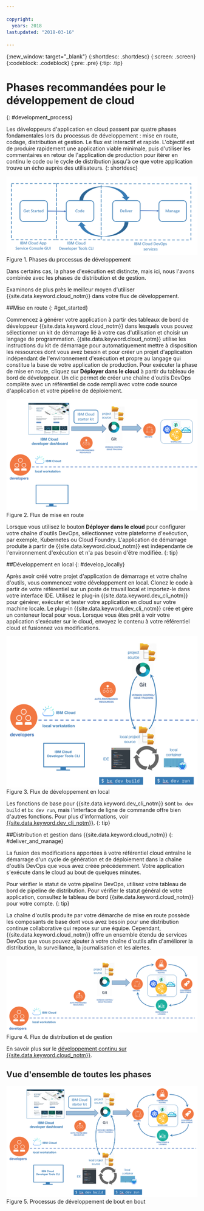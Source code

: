 ```yaml
---

copyright:
  years: 2018
lastupdated: "2018-03-16"

---
```

{:new_window: target="_blank"}
{:shortdesc: .shortdesc}
{:screen: .screen}
{:codeblock: .codeblock}
{:pre: .pre}
{:tip: .tip}

# Phases recommandées pour le développement de cloud
{: #development_process}

Les développeurs d'application en cloud passent par quatre phases fondamentales lors du processus de développement : mise en route, codage, distribution et gestion. Le flux est interactif et rapide. L'objectif est de produire rapidement une application viable minimale, puis d'utiliser les commentaires en retour de l'application de production pour itérer en continu le code ou le cycle de distribution jusqu'à ce que votre application trouve un écho auprès des utilisateurs.
{: shortdesc}

![Flux de développement](images/dev_flow_overview.png "Flux de développement") Figure 1. Phases du processus de développement

Dans certains cas, la phase d'exécution est distincte, mais ici, nous l'avons combinée avec les phases de distribution et de gestion. 

Examinons de plus près le meilleur moyen d'utiliser {{site.data.keyword.cloud_notm}} dans votre flux de développement. 

##Mise en route
{: #get_started}

Commencez à générer votre application à partir des tableaux de bord de développeur {{site.data.keyword.cloud_notm}} dans lesquels vous pouvez sélectionner un kit de démarrage lié à votre cas d'utilisation et choisir un langage de programmation. {{site.data.keyword.cloud_notm}} utilise les instructions du kit de démarrage pour automatiquement mettre à disposition les ressources dont vous avez besoin et pour créer un projet d'application indépendant de l'environnement d'exécution et propre au langage qui constitue la base de votre application de production. Pour exécuter la phase de mise en route, cliquez sur **Déployer dans le cloud** à partir du tableau de bord de développeur. Un clic permet de créer une chaîne d'outils DevOps complète avec un référentiel de code rempli avec votre code source d'application et votre pipeline de déploiement. 

![Mise en route](images/dev_get_started.png "Mise en route") Figure 2. Flux de mise en route

Lorsque vous utilisez le bouton **Déployer dans le cloud** pour configurer votre chaîne d'outils DevOps, sélectionnez votre plateforme d'exécution, par exemple, Kubernetes ou Cloud Foundry. L'application de démarrage produite à partir de {{site.data.keyword.cloud_notm}} est indépendante de l'environnement d'exécution et n'a pas besoin d'être modifiée.
{: tip}

##Développement en local
{: #develop_locally}

Après avoir créé votre projet d'application de démarrage et votre chaîne d'outils, vous commencez votre développement en local. Clonez le code à partir de votre référentiel sur un poste de travail local et importez-le dans votre interface IDE. Utilisez le plug-in {{site.data.keyword.dev_cli_notm}} pour générer, exécuter et tester votre application en cloud sur votre machine locale. Le plug-in {{site.data.keyword.dev_cli_notm}} crée et gère un conteneur local pour vous. Lorsque vous êtes prêt à voir votre application s'exécuter sur le cloud, envoyez le contenu à votre référentiel cloud et fusionnez vos modifications. 

![Développement en local](images/dev_code_locally.png "Développement en local") Figure 3. Flux de développement en local

Les fonctions de base pour {{site.data.keyword.dev_cli_notm}} sont `bx dev build` et `bx dev run`, mais l'interface de ligne de commande offre bien d'autres fonctions. Pour plus d'informations, voir [{{site.data.keyword.dev_cli_notm}}](../cli/idt/index.html).
{: tip}

##Distribution et gestion dans {{site.data.keyword.cloud_notm}}
{: #deliver_and_manage}

La fusion des modifications apportées à votre référentiel cloud entraîne le démarrage d'un cycle de génération et de déploiement dans la chaîne d'outils DevOps que vous avez créée précédemment. Votre application s'exécute dans le cloud au bout de quelques minutes.

Pour vérifier le statut de votre pipeline DevOps, utilisez votre tableau de bord de pipeline de distribution. Pour vérifier le statut général de votre application, consultez le tableau de bord {{site.data.keyword.cloud_notm}} pour votre compte.
{: tip}

La chaîne d'outils produite par votre démarche de mise en route possède les composants de base dont vous avez besoin pour une distribution continue collaborative qui repose sur une équipe. Cependant, {{site.data.keyword.cloud_notm}} offre un ensemble étendu de services DevOps que vous pouvez ajouter à votre chaîne d'outils afin d'améliorer la distribution, la surveillance, la journalisation et les alertes. 

![Distribution et gestion](images/dev_deliver_and_manage.png "Distribution et gestion") Figure 4. Flux de distribution et de gestion

En savoir plus sur le [développement continu sur {{site.data.keyword.cloud_notm}}](../services/ContinuousDelivery/index.html#cd_getting_started).

## Vue d'ensemble de toutes les phases

![Détails du processus](images/dev_process_detail.png "Détails du processus") Figure 5. Processus de développement de bout en bout
